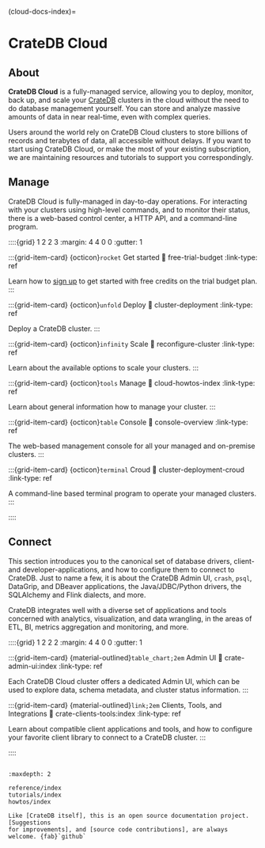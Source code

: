 (cloud-docs-index)=

# CrateDB Cloud


## About

**CrateDB Cloud** is a fully-managed service, allowing you to deploy, monitor,
back up, and scale your [CrateDB] clusters in the cloud without the need to do
database management yourself. You can store and analyze massive amounts of data
in near real-time, even with complex queries.

Users around the world rely on CrateDB Cloud clusters to store billions of records
and terabytes of data, all accessible without delays. If you want to start using
CrateDB Cloud, or make the most of your existing subscription, we are maintaining
resources and tutorials to support you correspondingly.


## Manage

CrateDB Cloud is fully-managed in day-to-day operations. For interacting with
your clusters using high-level commands, and to monitor their status, there is
a web-based control center, a HTTP API, and a command-line program.

::::{grid} 1 2 2 3
:margin: 4 4 0 0
:gutter: 1


:::{grid-item-card} {octicon}`rocket` Get started
:link: free-trial-budget
:link-type: ref

Learn how to [sign up](#sign-up) to get started with free credits 
on the trial budget plan.
:::


:::{grid-item-card} {octicon}`unfold` Deploy
:link: cluster-deployment
:link-type: ref

Deploy a CrateDB cluster.
:::


:::{grid-item-card} {octicon}`infinity` Scale
:link: reconfigure-cluster
:link-type: ref

Learn about the available options to scale your clusters.
:::


:::{grid-item-card} {octicon}`tools` Manage
:link: cloud-howtos-index
:link-type: ref

Learn about general information how to manage your cluster.
:::


:::{grid-item-card} {octicon}`table` Console
:link: console-overview
:link-type: ref

The web-based management console for all your managed and on-premise
clusters.
:::


:::{grid-item-card} {octicon}`terminal` Croud
:link: cluster-deployment-croud
:link-type: ref

A command-line based terminal program to operate your managed clusters.
:::


::::


## Connect

This section introduces you to the canonical set of database drivers, client-
and developer-applications, and how to configure them to connect to CrateDB.
Just to name a few, it is about the CrateDB Admin UI, `crash`, `psql`,
DataGrip, and DBeaver applications, the Java/JDBC/Python drivers, the SQLAlchemy
and Flink dialects, and more.

CrateDB integrates well with a diverse set of applications and tools concerned
with analytics, visualization, and data wrangling, in the areas of ETL, BI, 
metrics aggregation and monitoring, and more.


::::{grid} 1 2 2 2
:margin: 4 4 0 0
:gutter: 1


:::{grid-item-card} {material-outlined}`table_chart;2em` Admin UI
:link: crate-admin-ui:index
:link-type: ref

Each CrateDB Cloud cluster offers a dedicated Admin UI, which can be used to explore
data, schema metadata, and cluster status information.
:::

:::{grid-item-card} {material-outlined}`link;2em` Clients, Tools, and Integrations
:link: crate-clients-tools:index
:link-type: ref

Learn about compatible client applications and tools, and how to configure
your favorite client library to connect to a CrateDB cluster.
:::


::::



```{rubric} Table of contents
```

```{toctree}
:maxdepth: 2

reference/index
tutorials/index
howtos/index
```


```{note}
Like [CrateDB itself], this is an open source documentation project. [Suggestions
for improvements], and [source code contributions], are always welcome. {fab}`github`
```


[CrateDB]: https://crate.io/product/
[Croud CLI]: https://crate.io/docs/cloud/cli/
[How-To Guides]: https://crate.io/docs/cloud/en/latest/howtos/
[Reference]: https://crate.io/docs/cloud/en/latest/reference/
[CrateDB itself]: https://github.com/crate/crate
[source code contributions]: https://github.com/crate/cloud-docs/tree/main/docs
[suggestions for improvements]: https://github.com/crate/cloud-docs/issues
